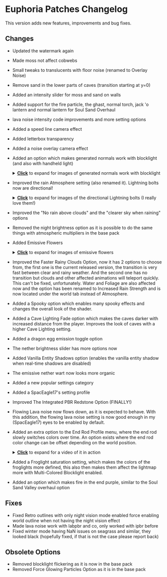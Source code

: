 # Euphoria Patches Changelog

This version adds new features, improvements and bug fixes.

## Changes
- Updated the watermark again
- Made moss not affect cobwebs
- Small tweaks to translucents with floor noise (renamed to Overlay Noise)
- Remove sand in the lower parts of caves (transition starting at y=0)
- Added an intensity slider for moss and sand on walls
- Added support for the fire particle, the ghast, normal torch, jack 'o lantern and normal lantern for Soul Sand Overhaul
- lava noise intensity code improvements and more setting options
- Added a speed line camera effect
- Added letterbox transparency
- Added a noise overlay camera effect
- Added an option which makes generated normals work with blocklight (and also with handheld light)
  <details><summary><ins><strong>Click</strong></ins> to expand for images of generated normals work with blocklight</summary>
  <p>

  <img src="https://github.com/EuphoriaPatches/Changelogs/assets/46494907/c16bd9e9-cd6e-408c-905f-c34775094c6e" width="500" height="auto" />
  <img src="https://github.com/EuphoriaPatches/Changelogs/assets/46494907/cb5cbdfa-7bd8-440c-b4d5-2cb6da05f41a" width="500" height="auto" />
  <img src="https://github.com/EuphoriaPatches/Changelogs/assets/46494907/327ddf76-88fd-4b33-a114-a575c19fd2a8" width="500" height="auto" />
  <img src="https://github.com/EuphoriaPatches/Changelogs/assets/46494907/3b02a790-712d-4af5-9b77-1aa6e9f95bf8" width="500" height="auto" />
  <img src="https://github.com/EuphoriaPatches/Changelogs/assets/46494907/177399ab-1518-4d83-b81e-c25ada6f414f" width="500" height="auto" />
  <img src="https://github.com/EuphoriaPatches/Changelogs/assets/46494907/891603fe-1523-4b66-b70c-2f0731e43835" width="500" height="auto" />

  </p>
  </details>
  
- Improved the rain Atmosphere setting (also renamed it). Lightning bolts now are directional!
  <details><summary><ins><strong>Click</strong></ins> to expand for images of the directional Lightning bolts (I really love them!)</summary>
  <p>
  
  <img src="https://github.com/EuphoriaPatches/Changelogs/assets/46494907/a8aa758e-80b1-4acd-87db-68415b36ce37" width="500" height="auto" />
  <img src="https://github.com/EuphoriaPatches/Changelogs/assets/46494907/0a6d2ea9-4ffc-42bc-b87a-e9fc2161228e" width="500" height="auto" />
  <img src="https://github.com/EuphoriaPatches/Changelogs/assets/46494907/353eab1e-51fc-454b-b8c3-2de961c32776" width="500" height="auto" />
  <img src="https://github.com/EuphoriaPatches/Changelogs/assets/46494907/5d3ba7eb-170f-4b29-bc99-9b80e6fac8c6" width="500" height="auto" />
  <img src="https://github.com/EuphoriaPatches/Changelogs/assets/46494907/21bc8641-d2bd-4805-b1f3-59abdd572b8d" width="500" height="auto" />
  <img src="https://github.com/EuphoriaPatches/Changelogs/assets/46494907/6257df67-aaa8-4a01-971d-617f5ba8c2b3" width="500" height="auto" />
  <img src="https://github.com/EuphoriaPatches/Changelogs/assets/46494907/a0cedc37-eddc-4fe5-baf7-eb7cc57902f5" width="500" height="auto" />
  <img src="https://github.com/EuphoriaPatches/Changelogs/assets/46494907/242e44ed-3617-4c4d-960b-a8ce718deed0" width="500" height="auto" />
  <img src="https://github.com/EuphoriaPatches/Changelogs/assets/46494907/8b87ad43-43df-4e8d-9c70-f2b94971319d" width="500" height="auto" />
  <img src="https://github.com/EuphoriaPatches/Changelogs/assets/46494907/503bc8c1-96ba-4ce1-8f6e-253abb4ca102" width="500" height="auto" />
  <img src="https://github.com/EuphoriaPatches/Changelogs/assets/46494907/a03c9a6c-4412-4f43-9fcd-10631555fadf" width="500" height="auto" />
  <img src="https://github.com/EuphoriaPatches/Changelogs/assets/46494907/2b20e261-65ee-4f6c-933b-0534cff89591" width="500" height="auto" />
  <img src="https://github.com/EuphoriaPatches/Changelogs/assets/46494907/bb97fbce-c42d-4a1f-b83b-a79daaec60e3" width="500" height="auto" />
  <img src="https://github.com/EuphoriaPatches/Changelogs/assets/46494907/210eb069-be59-41bf-ab3c-f2ef4974b5c4" width="500" height="auto" />
  <img src="https://github.com/EuphoriaPatches/Changelogs/assets/46494907/08ba8214-f62f-4835-8fa4-448c6e5ef910" width="500" height="auto" />
  <img src="https://github.com/EuphoriaPatches/Changelogs/assets/46494907/71f1e472-6753-42b9-b915-f921e57d292e" width="500" height="auto" />

  </p>
  </details>

- Improved the "No rain above clouds" and the "clearer sky when raining" options
- Removed the night brightness option as it is possible to do the same things with atmospheric multipliers in the base pack
- Added Emissive Flowers
  <details><summary><ins><strong>Click</strong></ins> to expand for images of emissive flowers</summary>
  <p>
  
  <img src="https://github.com/EuphoriaPatches/Changelogs/assets/46494907/b9f5411d-596d-4b4a-bfdf-a33549751678" width="500" height="auto" />
  <img src="https://github.com/EuphoriaPatches/Changelogs/assets/46494907/43591280-64cf-4527-b5b8-fa79b88dfd2d" width="500" height="auto" />
  <img src="https://github.com/EuphoriaPatches/Changelogs/assets/46494907/ebbee9e4-c402-4e23-8c9d-727866b14fee" width="500" height="auto" />
  <img src="https://github.com/EuphoriaPatches/Changelogs/assets/46494907/73fdedbf-5239-4c37-87bc-18f7f22bf572" width="500" height="auto" />
  
  </p>
  </details>

- Improved the Faster Rainy Clouds Option, now it has 2 options to choose from, the first one is the current released version, the transition is very fast between clear and rainy weather. And the second one has no transition but clouds and other affected animations will teleport quickly. This can't be fixed, unfortunately. Water and Foliage are also affected now and the option has been renamed to Increased Rain Strength and is now located under the world tab instead of Atmosphere.
- Added a Spooky option which enables many spooky effects and changes the overall look of the shader.
- Added a Cave Lighting Fade option which makes the caves darker with increased distance from the player. Improves the look of caves with a higher Cave Lighting setting.
- Added a dragon egg emission toggle option
- The nether brightness slider has more options now
- Added Vanilla Entity Shadows option (enables the vanilla entity shadow when real-time shadows are disabled)
- The emissive nether wart now looks more organic
- Added a new popular settings category
- Added a SpacEagle17's setting profile
- Improved The Integrated PBR Redstone Option (FINALLY!)
- Flowing Lava noise now flows down, as it is expected to behave. With this addition, the flowing lava noise setting is now good enough in my (SpacEagle17) eyes to be enabled by default.
- Added an extra option to the End Rod Profile menu, where the end rod slowly switches colors over time. An option exists where the end rod color change can be offset depending on the world position.
  <details><summary><ins><strong>Click</strong></ins> to expand for a video of it in action </summary>
  <p>
    
  https://github.com/EuphoriaPatches/Changelogs/assets/46494907/0b7f94f9-8fb9-4e90-aac9-204b3abf6703
    
  </p>
  </details>
- Added a Froglight saturation setting, which makes the colors of the froglights more defined, this also then makes them affect the lightmap more with Multi-Colored Blocklight enabled.
- Added an option which makes fire in the end purple, similar to the Soul Sand Valley overhaul option

## Fixes
- Fixed Retro outlines with only night vision mode enabled force enabling world outline when not having the night vision effect
- Made lava noise work with labpbr and co, only worked with ipbr before
- Fixed winter mode having NaN issues on seagrass and similar, they looked black (hopefully fixed, if that is not the case please report back)

## Obsolete Options
- Removed blocklight flickering as it is now in the base pack
- Removed Force Glowing Particles Option as it is in the base pack
